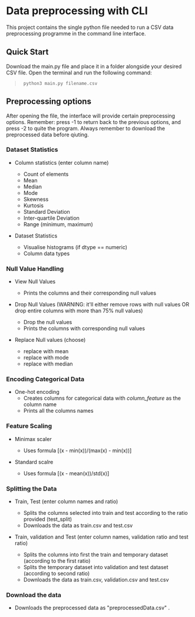 # Data preprocessing with CLI
This project contains the single python file needed to run a CSV data preprocessing programme in the command line interface.

## Quick Start
Download the main.py file and place it in a folder alongside your desired CSV file. Open the terminal and run the following command:
> <code> python3 main.py filename.csv </code>

## Preprocessing options 
After opening the file, the interface will provide certain preprocessing options. Remember: press -1 to return back to the previous options,
and press -2 to quite the program. Always remember to download the preprocessed data before qiuting.

### Dataset Statistics
- Column statistics (enter column name)
  - Count of elements
  - Mean
  - Median
  - Mode
  - Skewness
  - Kurtosis
  - Standard Deviation
  - Inter-quartile Deviation
  - Range (minimum, maximum)

- Dataset Statistics
  - Visualise histograms (if dtype == numeric)
  - Column data types

### Null Value Handling
- View Null Values
  - Prints the columns and their corresponding null values

- Drop Null Values (WARNING: it'll either remove rows with null values OR drop entire columns with more than 75% null values)
  - Drop the null values
  - Prints the columns with corresponding null values

- Replace Null values (choose)
  - replace with mean
  - replace with mode
  - replace with median
    
### Encoding Categorical Data
- One-hot encoding
  - Creates columns for categorical data with  _column_feature_  as the column name
  - Prints all the columns names
    
### Feature Scaling
- Minimax scaler
  - Uses formula [(x - min(x))/(max(x) - min(x))]

- Standard scalre
  - Uses formula [(x - mean(x))/std(x)]
    
### Splitting the Data
- Train, Test (enter column names and ratio)
  - Splits the columns selected into train and test according to the ratio provided (test_split)
  - Downloads the data as train.csv and test.csv

- Train, validation and Test (enter column names, validation ratio and test ratio)
  - Splits the columns into first the train and temporary dataset (according to the first ratio)
  - Splits the temporary dataset into validation and test dataset (according to second ratio)
  - Downloads the data as train.csv, validation.csv and test.csv
    
### Download the data
- Downloads the preprocessed data as "preprocessedData.csv" .
